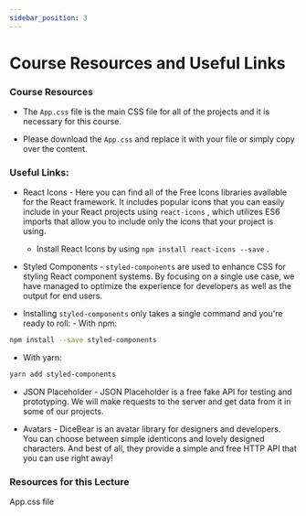 ```yaml
---
sidebar_position: 3
---
```


# Course Resources and Useful Links

### Course Resources

- The `App.css` file is the main CSS file for all of the projects and it is necessary for this course.

- Please download the `App.css` and replace it with your file or simply copy over the content.

### Useful Links:

- React Icons - Here you can find all of the Free Icons libraries available for the React framework. It includes popular icons that you can easily include in your React projects using `react-icons` , which utilizes ES6 imports that allow you to include only the icons that your project is using.

  - Install React Icons by using `npm install react-icons --save` .

- Styled Components - `styled-components` are used to enhance CSS for styling React component systems. By focusing on a single use case, we have managed to optimize the experience for developers as well as the output for end users.

- Installing `styled-components` only takes a single command and you're ready to roll: - With npm:

```bash
npm install --save styled-components
```

- With yarn:

```bash
yarn add styled-components
```

- JSON Placeholder - JSON Placeholder is a free fake API for testing and prototyping. We will make requests to the server and get data from it in some of our projects.

- Avatars - DiceBear is an avatar library for designers and developers. You can choose between simple identicons and lovely designed characters. And best of all, they provide a simple and free HTTP API that you can use right away!

### Resources for this Lecture

App.css file
